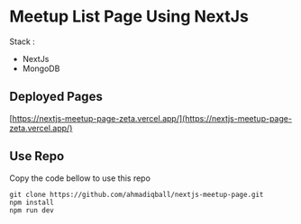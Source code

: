 # Meetup List Page Using NextJs

Stack :
- NextJs
- MongoDB

## Deployed Pages
[https://nextjs-meetup-page-zeta.vercel.app/](https://nextjs-meetup-page-zeta.vercel.app/)

## Use Repo
Copy the code bellow to use this repo
```
git clone https://github.com/ahmadiqball/nextjs-meetup-page.git
npm install
npm run dev
